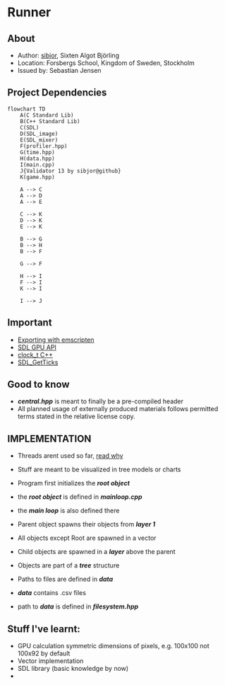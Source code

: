# Runner

## About

- Author: [sibjor](https://www.github.com/sibjor), Sixten Algot Björling
- Location: Forsbergs School, Kingdom of Sweden, Stockholm
- Issued by: Sebastian Jensen

## Project Dependencies

```mermaid
flowchart TD
    A(C Standard Lib)
    B(C++ Standard Lib)
    C(SDL)
    D(SDL_image)
    E(SDL_mixer)
    F(profiler.hpp) 
    G(time.hpp) 
    H(data.hpp)
    I(main.cpp)
    J{Validator 13 by sibjor@github}
    K(game.hpp)

    A --> C
    A --> D
    A --> E

    C --> K
    D --> K
    E --> K

    B --> G
    B --> H
    B --> F

    G --> F

    H --> I
    F --> I
    K --> I

    I --> J

```
## Important 

- [Exporting with emscripten](https://wiki.libsdl.org/SDL3/README/emscripten)
- [SDL GPU API](https://wiki.libsdl.org/SDL3/CategoryGPU)
- [clock_t C++](https://en.cppreference.com/w/c/chrono/clock_t)
- [SDL_GetTicks](https://wiki.libsdl.org/SDL3/SDL_GetTicks)

## Good to know
- ***central.hpp*** is meant to finally be a pre-compiled header
- All planned usage of externally produced materials follows permitted terms stated in the relative license copy.

## IMPLEMENTATION

- Threads arent used so far, [read why](https://wiki.libsdl.org/SDL3/README/emscripten)

- Stuff are meant to be visualized in tree models or charts

- Program first initializes the ***root object***
- the ***root object*** is defined in ***mainloop.cpp***
- the ***main loop*** is also defined there
- Parent object spawns their objects from ***layer 1***
- All objects except Root are spawned in a vector
- Child objects are spawned in a ***layer*** above the parent
- Objects are part of a ***tree*** structure

- Paths to files are defined in ***data***
- ***data*** contains .csv files
- path to ***data*** is defined in ***filesystem.hpp***


## Stuff I've learnt:

- GPU calculation symmetric dimensions of pixels, e.g. 100x100 not 100x92 by default
- Vector implementation
- SDL library (basic knowledge by now)
- 

```